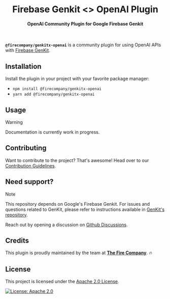 <h1 align="center">
   Firebase Genkit <> OpenAI Plugin
</h1>

<h4 align="center">OpenAI Community Plugin for Google Firebase Genkit</h4>

<div align="center">
    
</div>
      
</br>

**`@firecompany/genkitx-openai`** is a community plugin for using OpenAI APIs with 
[Firebase GenKit](https://github.com/firebase/genkit).


## Installation

Install the plugin in your project with your favorite package manager:

* `npm install @firecompany/genkitx-openai`
* `yarn add @firecompany/genkitx-openai`

## Usage
        
> [!WARNING]  
> Documentation is currently work in progress.

## Contributing

Want to contribute to the project? That's awesome! Head over to our [Contribution Guidelines](CONTRIBUTING.md).

## Need support?

> [!NOTE]  
> This repository depends on Google's Firebase Genkit. For issues and questions related to GenKit, please refer to instructions available in [GenKit's repository](https://github.com/firebase/genkit).

Reach out by opening a discussion on [Github Discussions](https://github.com/TheFireCo/genkitx-openai/discussions).
        
## Credits

This plugin is proudly maintained by the team at [**The Fire Company**](https://github.com/TheFireCo). 🔥

## License

This project is licensed under the [Apache 2.0 License](LICENSE.md).

[![License: Apache 2.0](https://img.shields.io/badge/License-Apache%202%2E0-lightgrey.svg)](LICENSE.md)